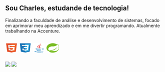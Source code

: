 ## Sou Charles, estudande de tecnologia!

Finalizando a faculdade de análise e desenvolvimento de sistemas, focado em aprimorar meu aprendizado e
em me divertir programando. Atualmente trabalhando na Accenture.

<div style="display: inline_block"><br>
 
 <!-- <img align="center" alt="Charles-React" height="30" width="40" src="https://raw.githubusercontent.com/devicons/devicon/master/icons/react/react-original.svg">-->
  <img align="center" alt="Charles-HTML" height="30" width="40" src="https://raw.githubusercontent.com/devicons/devicon/master/icons/html5/html5-original.svg">
  <img align="center" alt="Charles-CSS" height="30" width="40" src="https://raw.githubusercontent.com/devicons/devicon/master/icons/css3/css3-original.svg">
  <img align="center" alt="Charles-Java" height="30" width="40" src="https://raw.githubusercontent.com/devicons/devicon/master/icons/java/java-original.svg">
  <img align="center" alt="Charles-Spring" height="30" width="40" src="https://raw.githubusercontent.com/devicons/devicon/master/icons/spring/spring-original.svg">
</div>
  
  ##
 
<div> 
  <a href = "mailto:charleskulkauski@gmail.com"><img src="https://img.shields.io/badge/-Gmail-%23333?style=for-the-badge&logo=gmail&logoColor=white" target="_blank"></a>
  <a href="https://br.linkedin.com/in/charles-kulkauski" target="_blank"><img src="https://img.shields.io/badge/-LinkedIn-%230077B5?style=for-the-badge&logo=linkedin&logoColor=white" target="_blank"></a> 
  
</div>
